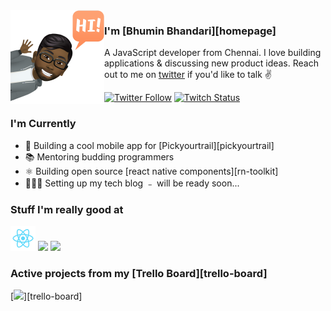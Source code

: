 <img align="left" width="150" height="150" alt="Bhumin Bhandari" src="https://raw.githubusercontent.com/bhandaribhumin/bhandaribhumin/master/assets/avatar.png"/>

### I'm [Bhumin Bhandari][homepage]

A JavaScript developer from Chennai. I love building applications & discussing new product ideas. Reach out to me on [twitter][twitter] if you'd like to talk ✌️

[![Twitter Follow](https://img.shields.io/twitter/follow/bhandaribhumin?color=%20%2300acee&label=Follow%20me%20on%20Twitter&style=for-the-badge)][twitter] [![Twitch Status](https://img.shields.io/twitch/status/bhandaribhumin?label=LiveStream&style=for-the-badge)][twitch]

### I'm Currently

- 📱 Building a cool mobile app for [Pickyourtrail][pickyourtrail]
- 📚 Mentoring budding programmers
- ⚛️ Building open source [react native components][rn-toolkit]
- 👷🏽‍♂️ Setting up my tech blog ﹣ will be ready soon...

### Stuff I'm really good at

<p>
  <img height="40" src="https://raw.githubusercontent.com/github/explore/80688e429a7d4ef2fca1e82350fe8e3517d3494d/topics/react/react.png">
  <img height="40" src="https://upload.wikimedia.org/wikipedia/commons/6/64/Expressjs.png">
  <img height="40" src="https://upload.wikimedia.org/wikipedia/commons/8/8e/Nextjs-logo.svg">
</p>

### Active projects from my [Trello Board][trello-board]

[<img src="https://readme-stats.vercel.app/api/get-trello-cards" />][trello-board]


[twitter]: https://twitter.com/bhandaribhumin
[twitch]: https://www.twitch.tv/bhandaribumin
[linkdin]: https://www.linkedin.com/in/bhuminbhandari/
[github]: https://github.com/bhandaribhumin


